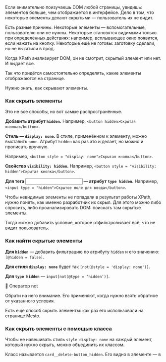 Если внимательно поизучаешь DOM любой страницы, увидишь: элементов больше, чем отображается в интерфейсе. Дело в том, что некоторые элементы делают скрытыми — пользователь их не видит.

Есть разные причины. Некоторые элементы — вспомогательные, пользователю они не нужны. Некоторые становятся видимыми только при определённых действиях: например, всплывающее окно появится, если нажать на кнопку. Некоторые ещё не готовы: заготовку сделали, но не выкатили в прод.

Когда XPath анализирует DOM, он не смотрит, скрытый элемент или нет. И выдаёт все.

Так что придётся самостоятельно определять, какие элементы отображаются на странице.

Нужно знать, как скрывают элементы.

### Как скрыть элементы

Это не все способы, но вот самые распространённые.

**Добавить атрибут `hidden`.** Например, `<button hidden>Скрытая кнопка</button>`.

**Стиль — `display: none`.** В стиле, применённом к элементу, можно выставить `none`. Атрибут `hidden` как раз это и делает, но можно и прописать вручную.

Например, `<button style = "display: none">Скрытая кнопка</button>`.

**Свойство `visibility: hidden`.** Например, `<button style = "visibility: hidden">Скрытая кнопка</button>`.

**Для тега <input> — атрибут `type hidden`.** Например, `<input type = "hidden">Скрытое поле для ввода</button>`.

Чтобы невидимые элементы не попадали в результат работы XPath, нужно понять, как именно разработчик их скрыл. Для этого можно либо спросить, либо проанализировать DOM: поискать там скрытые элементы.

Тогда можно добавить условие, которое отфильтровывает всё, что не видит пользователь.

### Как найти скрытые элементы

**Для `hidden`** — добавить фильтрацию по атрибуту `hidden` и его значению:`[@hidden = false]`.

**Для стиля `display: none`** будет так `[not(@style = 'display: none')]`.

**Для `type hidden`** — `input[not(@type = ‘hidden’)]`.

📌 Оператор not

Обрати на него внимание. Его применяют, когда нужно взять обратное от указанного условия.

Есть ещё способ скрыть элементы: как раз его использовали на странице Mesto.

### Как скрыть элементы с помощью класса

Чтобы не навешивать стиль `style display: none` на каждый элемент, который нужно скрыть, можно объединить их классом.

Класс называется `card__delete-button_hidden`. Его видно в элементе <head> — в <style>:

Если элемент содержит этот класс, он скрывается: 

Чтобы отфильтровать такие случаи, можно наложить ограничения по имени класса: `[not(@class = "card__delete-button_hidden")]`.

### Задание
### 1
Напиши условие для фильтрации элементов, когда их скрывают с помощью `visibility`.

Ответ неправильный

[not(@style = 'visibility: hidden')].

Нужно тоже поставить not: [not(@style = 'visibility: hidden')].

### 2
![img_9.png](img%2Fimg_9.png)